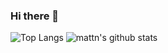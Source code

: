 ### Hi there 👋

![Top Langs](https://github-readme-stats.vercel.app/api/top-langs/?username=leonco&hide=html)
![mattn's github stats](https://github-readme-stats.vercel.app/api?username=leonco&show_icons=true&count_private=true&line_height=40)
